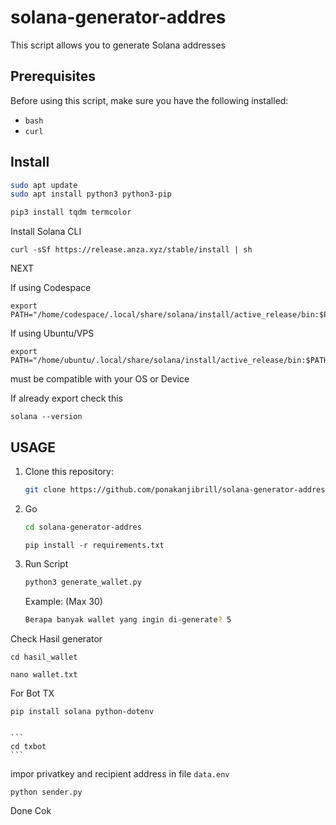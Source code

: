 # solana-generator-addres

This script allows you to generate Solana addresses

## Prerequisites

Before using this script, make sure you have the following installed:
- `bash`
- `curl`

## Install

   ```bash
   sudo apt update
   sudo apt install python3 python3-pip
   ```

   ```bash
   pip3 install tqdm termcolor
   ```

Install Solana CLI

    curl -sSf https://release.anza.xyz/stable/install | sh


NEXT

If using Codespace

    export PATH="/home/codespace/.local/share/solana/install/active_release/bin:$PATH"

If using Ubuntu/VPS

    export PATH="/home/ubuntu/.local/share/solana/install/active_release/bin:$PATH"

must be compatible with your OS or Device



If already export check this
    
    solana --version



## USAGE

1. Clone this repository:

   ```bash
   git clone https://github.com/ponakanjibrill/solana-generator-addres.git
   ```

2. Go

   ```bash
   cd solana-generator-addres
   ```

   ```
   pip install -r requirements.txt
   ```

3. Run Script

   ```bash
   python3 generate_wallet.py
   ```


   Example: (Max 30)

   ```bash
   Berapa banyak wallet yang ingin di-generate? 5
   ```

Check Hasil generator

   ```
   cd hasil_wallet
   ```

   ```
   nano wallet.txt
   ```


For Bot TX

    pip install solana python-dotenv
    

    ```
    cd txbot
    ```


impor privatkey and recipient address in file ```data.env```

    python sender.py
    



Done Cok
